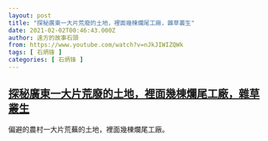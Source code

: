 ```yaml
---
layout: post
title: "探秘廣東一大片荒廢的土地，裡面幾棟爛尾工廠，雜草叢生"
date: 2021-02-02T00:46:43.000Z
author: 遠方的故事石頭
from: https://www.youtube.com/watch?v=nJkJIWIZQWk
tags: [ 石炳锋 ]
categories: [ 石炳锋 ]
---
```

<!--1612226803000-->
[探秘廣東一大片荒廢的土地，裡面幾棟爛尾工廠，雜草叢生](https://www.youtube.com/watch?v=nJkJIWIZQWk)
------

<div>
偏避的農村一大片荒蕪的土地，裡面幾棟爛尾工廠。
</div>
